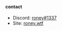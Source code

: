 #### contact

- Discord: [roney#1337](https://discord.com/users/425722455345070080)
- Site: [roney.wtf](https://roney.wtf/)
